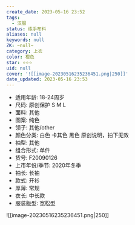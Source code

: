 ```yaml
---
create_date: 2023-05-16 23:52
tags:
  - 汉服
status: 练手布料
aliases: null
keywords: null
ZK: ~null~
category: 上衣
color: 橙色
star: ⭐⭐⭐
uid: null
cover: '![[image-20230516235236451.png|250]]'
date_updated: 2023-05-16 23:53
---
```


- 适用年龄: 18-24周岁
- 尺码: 原创保护 S M L
- 面料: 其他
- 图案: 纯色
- 领子: 其他/other
- 颜色分类: 白色 卡其色 黑色 原创说明，拍下无效
- 袖型: 其他
- 组合形式: 单件
- 货号: F20090126
- 上市年份/季节: 2020年冬季
- 袖长: 长袖
- 款式: 开衫
- 厚薄: 常规
- 衣长: 中长款
- 服装版型: 宽松型

![[image-20230516235236451.png|250]]
